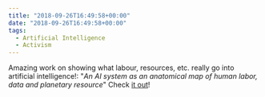 ```yaml
---
title: "2018-09-26T16:49:58+00:00"
date: "2018-09-26T16:49:58+00:00"
tags:
  - Artificial Intelligence
  - Activism
---
```


Amazing work on showing what labour, resources, etc. really go into artificial intelligence!: "*An AI system as an anatomical map of human labor, data and planetary resource*" Check [it out](https://anatomyof.ai/)!
